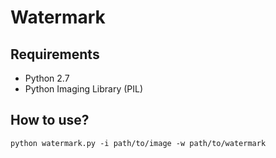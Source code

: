 # Watermark

## Requirements
* Python 2.7
* Python Imaging Library (PIL)

## How to use?
```shell
python watermark.py -i path/to/image -w path/to/watermark
```
